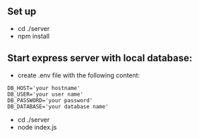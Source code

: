 ## Set up
- cd ./server 
- npm install 


## Start express server with local database: 
- create .env file with the following content: 
```
DB_HOST='your hostname'
DB_USER='your user name'
DB_PASSWORD='your password'
DB_DATABASE='your database name'
```
- cd ./server 
- node index.js
